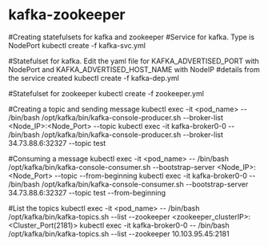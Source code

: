 # kafka-zookeeper

#Creating statefulsets for kafka and zookeeper
#Service for kafka. Type is NodePort
kubectl create -f kafka-svc.yml

#Statefulset for kafka. Edit the yaml file for KAFKA_ADVERTISED_PORT with NodePort and KAFKA_ADVERTISED_HOST_NAME with NodeIP 
#details from the service created
kubectl create -f kafka-dep.yml

#Statefulset for zookeeper
kubectl create -f zookeeper.yml

#Creating a topic and sending message
kubectl exec -it <pod_name> -- /bin/bash /opt/kafka/bin/kafka-console-producer.sh --broker-list <Node_IP>:<Node_Port> --topic <topic-name>
kubectl exec -it kafka-broker0-0 -- /bin/bash /opt/kafka/bin/kafka-console-producer.sh --broker-list 34.73.88.6:32327 --topic test

#Consuming a message
kubectl exec -it <pod_name> -- /bin/bash /opt/kafka/bin/kafka-console-consumer.sh --bootstrap-server <Node_IP>:<Node_Port> --topic <topic-name> --from-beginning
kubectl exec -it kafka-broker0-0 -- /bin/bash /opt/kafka/bin/kafka-console-consumer.sh --bootstrap-server 34.73.88.6:32327 --topic test 
--from-beginning
  
#List the topics
kubectl exec -it <pod_name> -- /bin/bash /opt/kafka/bin/kafka-topics.sh --list --zookeeper <zookeeper_clusterIP>:<Cluster_Port(2181)>
kubectl exec -it kafka-broker0-0 -- /bin/bash /opt/kafka/bin/kafka-topics.sh --list --zookeeper 10.103.95.45:2181
